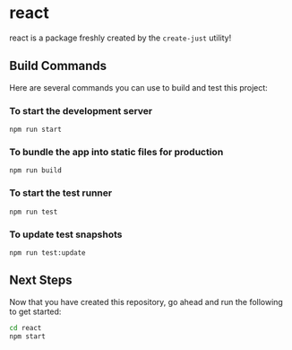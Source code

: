 # react

react is a package freshly created by the `create-just` utility!

## Build Commands

Here are several commands you can use to build and test this project:

### To start the development server

```
npm run start
```

### To bundle the app into static files for production

```
npm run build
```

### To start the test runner

```
npm run test
```

### To update test snapshots

```
npm run test:update
```

## Next Steps

Now that you have created this repository, go ahead and run the following to get started:

```sh
cd react
npm start
```
